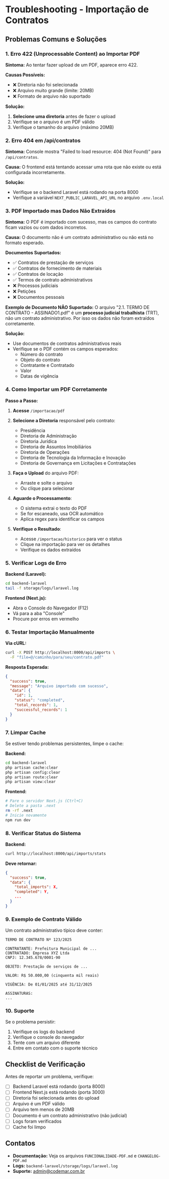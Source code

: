 # Troubleshooting - Importação de Contratos

## Problemas Comuns e Soluções

### 1. Erro 422 (Unprocessable Content) ao Importar PDF

**Sintoma:** Ao tentar fazer upload de um PDF, aparece erro 422.

**Causas Possíveis:**
- ❌ Diretoria não foi selecionada
- ❌ Arquivo muito grande (limite: 20MB)
- ❌ Formato de arquivo não suportado

**Solução:**
1. **Selecione uma diretoria** antes de fazer o upload
2. Verifique se o arquivo é um PDF válido
3. Verifique o tamanho do arquivo (máximo 20MB)

### 2. Erro 404 em /api/contratos

**Sintoma:** Console mostra "Failed to load resource: 404 (Not Found)" para `/api/contratos`.

**Causa:** O frontend está tentando acessar uma rota que não existe ou está configurada incorretamente.

**Solução:**
- Verifique se o backend Laravel está rodando na porta 8000
- Verifique a variável `NEXT_PUBLIC_LARAVEL_API_URL` no arquivo `.env.local`

### 3. PDF Importado mas Dados Não Extraídos

**Sintoma:** O PDF é importado com sucesso, mas os campos do contrato ficam vazios ou com dados incorretos.

**Causa:** O documento não é um contrato administrativo ou não está no formato esperado.

**Documentos Suportados:**
- ✅ Contratos de prestação de serviços
- ✅ Contratos de fornecimento de materiais
- ✅ Contratos de locação
- ✅ Termos de contrato administrativos
- ❌ Processos judiciais
- ❌ Petições
- ❌ Documentos pessoais

**Exemplo de Documento NÃO Suportado:**
O arquivo "2.1. TERMO DE CONTRATO - ASSINADO1.pdf" é um **processo judicial trabalhista** (TRT), não um contrato administrativo. Por isso os dados não foram extraídos corretamente.

**Solução:**
- Use documentos de contratos administrativos reais
- Verifique se o PDF contém os campos esperados:
  - Número do contrato
  - Objeto do contrato
  - Contratante e Contratado
  - Valor
  - Datas de vigência

### 4. Como Importar um PDF Corretamente

**Passo a Passo:**

1. **Acesse** `/importacao/pdf`

2. **Selecione a Diretoria** responsável pelo contrato:
   - Presidência
   - Diretoria de Administração
   - Diretoria Jurídica
   - Diretoria de Assuntos Imobiliários
   - Diretoria de Operações
   - Diretoria de Tecnologia da Informação e Inovação
   - Diretoria de Governança em Licitações e Contratações

3. **Faça o Upload** do arquivo PDF:
   - Arraste e solte o arquivo
   - Ou clique para selecionar

4. **Aguarde o Processamento**:
   - O sistema extrai o texto do PDF
   - Se for escaneado, usa OCR automático
   - Aplica regex para identificar os campos

5. **Verifique o Resultado**:
   - Acesse `/importacao/historico` para ver o status
   - Clique na importação para ver os detalhes
   - Verifique os dados extraídos

### 5. Verificar Logs de Erro

**Backend (Laravel):**
```bash
cd backend-laravel
tail -f storage/logs/laravel.log
```

**Frontend (Next.js):**
- Abra o Console do Navegador (F12)
- Vá para a aba "Console"
- Procure por erros em vermelho

### 6. Testar Importação Manualmente

**Via cURL:**
```bash
curl -X POST http://localhost:8000/api/imports \
  -F "file=@/caminho/para/seu/contrato.pdf"
```

**Resposta Esperada:**
```json
{
  "success": true,
  "message": "Arquivo importado com sucesso",
  "data": {
    "id": 1,
    "status": "completed",
    "total_records": 1,
    "successful_records": 1
  }
}
```

### 7. Limpar Cache

Se estiver tendo problemas persistentes, limpe o cache:

**Backend:**
```bash
cd backend-laravel
php artisan cache:clear
php artisan config:clear
php artisan route:clear
php artisan view:clear
```

**Frontend:**
```bash
# Pare o servidor Next.js (Ctrl+C)
# Delete a pasta .next
rm -rf .next
# Inicie novamente
npm run dev
```

### 8. Verificar Status do Sistema

**Backend:**
```bash
curl http://localhost:8000/api/imports/stats
```

**Deve retornar:**
```json
{
  "success": true,
  "data": {
    "total_imports": X,
    "completed": Y,
    ...
  }
}
```

### 9. Exemplo de Contrato Válido

Um contrato administrativo típico deve conter:

```
TERMO DE CONTRATO Nº 123/2025

CONTRATANTE: Prefeitura Municipal de ...
CONTRATADO: Empresa XYZ Ltda
CNPJ: 12.345.678/0001-90

OBJETO: Prestação de serviços de ...

VALOR: R$ 50.000,00 (cinquenta mil reais)

VIGÊNCIA: De 01/01/2025 até 31/12/2025

ASSINATURAS:
...
```

### 10. Suporte

Se o problema persistir:

1. Verifique os logs do backend
2. Verifique o console do navegador
3. Tente com um arquivo diferente
4. Entre em contato com o suporte técnico

## Checklist de Verificação

Antes de reportar um problema, verifique:

- [ ] Backend Laravel está rodando (porta 8000)
- [ ] Frontend Next.js está rodando (porta 3000)
- [ ] Diretoria foi selecionada antes do upload
- [ ] Arquivo é um PDF válido
- [ ] Arquivo tem menos de 20MB
- [ ] Documento é um contrato administrativo (não judicial)
- [ ] Logs foram verificados
- [ ] Cache foi limpo

## Contatos

- **Documentação:** Veja os arquivos `FUNCIONALIDADE-PDF.md` e `CHANGELOG-PDF.md`
- **Logs:** `backend-laravel/storage/logs/laravel.log`
- **Suporte:** admin@codemar.com.br

